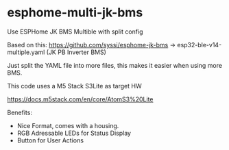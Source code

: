 # esphome-multi-jk-bms
Use ESPHome JK BMS Multible with split config

Based on this: https://github.com/syssi/esphome-jk-bms -> esp32-ble-v14-multiple.yaml (JK PB Inverter BMS)

Just split the YAML file into more files, this makes it easier when using more BMS.

This code uses a M5 Stack S3Lite as target HW

https://docs.m5stack.com/en/core/AtomS3%20Lite

Benefits:
- Nice Format, comes with a housing.
- RGB Adressable LEDs for Status Display
- Button for User Actions
